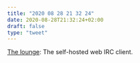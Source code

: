 ```yaml
---
title: "2020 08 28 21 32 24"
date: 2020-08-28T21:32:24+02:00
draft: false
type: "tweet"
---
```

[The lounge](https://thelounge.chat/): The self-hosted web IRC client.
